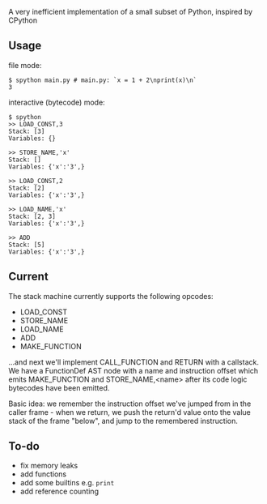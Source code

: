 A very inefficient implementation of a small subset of Python, inspired by CPython

## Usage

file mode:
```
$ spython main.py # main.py: `x = 1 + 2\nprint(x)\n`
3
```

interactive (bytecode) mode:
```
$ spython
>> LOAD_CONST,3
Stack: [3]
Variables: {}

>> STORE_NAME,'x'
Stack: []
Variables: {'x':'3',}

>> LOAD_CONST,2
Stack: [2]
Variables: {'x':'3',}

>> LOAD_NAME,'x'
Stack: [2, 3]
Variables: {'x':'3',}

>> ADD
Stack: [5]
Variables: {'x':'3',}
```

## Current

The stack machine currently supports the following opcodes:
 - LOAD_CONST
 - STORE_NAME
 - LOAD_NAME
 - ADD
 - MAKE_FUNCTION

...and next we'll implement CALL_FUNCTION and RETURN with a callstack. We have a FunctionDef AST node with a name and instruction offset which emits MAKE_FUNCTION and STORE_NAME,\<name\> after its code logic bytecodes have been emitted. 

Basic idea: we remember the instruction offset we've jumped from in the caller frame - when we return, we push the return'd value onto the value stack of the frame "below", and jump to the remembered instruction.

## To-do

 - fix memory leaks
 - add functions
 - add some builtins e.g. `print`
 - add reference counting
